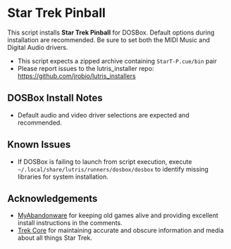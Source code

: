 # Star Trek Pinball

This script installs **Star Trek Pinball** for DOSBox. Default options during 
installation are recommended. Be sure to set both the MIDI Music and Digital 
Audio drivers.

- This script expects a zipped archive containing `StarT-P.cue/bin` pair
- Please report issues to the lutris_installer repo: 
https://github.com/jrobio/lutris_installers

## DOSBox Install Notes

- Default audio and video driver selections are expected and recommended.

## Known Issues

- If DOSBox is failing to launch from script execution, execute 
`~/.local/share/lutris/runners/dosbox/dosbox` to identify missing libraries for 
system installation.

## Acknowledgements

- [MyAbandonware](https://www.myabandonware.com/search/q/star+trek+pinball) for 
keeping old games alive and providing excellent install instructions in the 
comments.
- [Trek Core](https://gaming.trekcore.com/startrekpinball/) for maintaining 
accurate and obscure information and media about all things Star Trek.